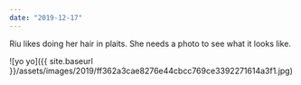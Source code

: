 ```yaml
---
date: "2019-12-17"
---
```


Riu likes doing her hair in plaits. She needs a photo to see what it looks like.

![yo yo]({{ site.baseurl }}/assets/images/2019/ff362a3cae8276e44cbcc769ce3392271614a3f1.jpg)
